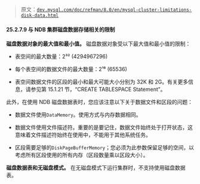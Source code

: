 > 原文：[`dev.mysql.com/doc/refman/8.0/en/mysql-cluster-limitations-disk-data.html`](https://dev.mysql.com/doc/refman/8.0/en/mysql-cluster-limitations-disk-data.html)

#### 25.2.7.9 与 NDB 集群磁盘数据存储相关的限制

**磁盘数据对象的最大值和最小值。** 磁盘数据对象受以下最大值和最小值的限制：

+   表空间的最大数量：2³² (4294967296)

+   每个表空间的数据文件的最大数量：2¹⁶ (65536)

+   表空间数据文件的区段的最小和最大可能大小分别为 32K 和 2G。有关更多信息，请参见第 15.1.21 节，“CREATE TABLESPACE Statement”。

此外，在使用 NDB 磁盘数据表时，您应该注意以下关于数据文件和区段的问题：

+   数据文件使用`DataMemory`。使用方式与内存数据相同。

+   数据文件使用文件描述符。重要的是要记住，数据文件始终处于打开状态，这意味着文件描述符始终在使用中，不能用于其他系统任务。

+   区段需要足够的`DiskPageBufferMemory`；您必须为此参数保留足够的空间，以考虑所有区段使用的所有内存（区段数量乘以区段大小）。

**磁盘数据表和无磁盘模式。** 在无磁盘模式下运行集群时，不支持使用磁盘数据表。
